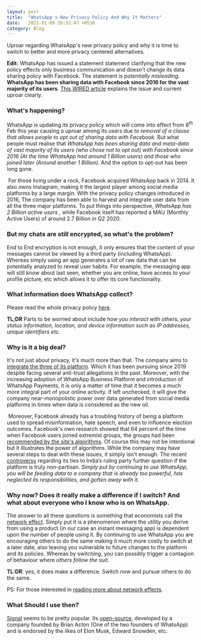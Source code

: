 ```yaml
---
layout: post
title:  "WhatsApp's New Privacy Policy And Why It Matters"
date:   2021-01-09 20:51:47 +0530
category: Blog
---
```

Uproar regarding WhatsApp's new privacy policy and why it is time to switch to better and more privacy centered alternatives.
<!--end_excerpt-->

**Edit:** WhatsApp has issued a statement statement clarifying that the new policy effects only business communication and doesn't change its data sharing policy with Facebook. The statement is *potentially misleading*.  **WhatsApp has been sharing data with Facebook since 2016 for the vast majority of its users**. [This WIRED article](https://www.wired.com/story/whatsapp-facebook-data-share-notification/amp) explains the issue and current uproar clearly.

### What's happening?

WhatsApp is updating its privacy policy which will come into effect from 8<sup>th</sup> Feb this year causing a uproar among its users due to *removal of a clause that allows people to opt out of sharing data with Facebook.* But what people must realise that *WhatsApp has been sharing data and meta-data of vast majority of its users (who chose not to opt out) with Facebook since 2016 (At the time WhatsApp had around 1 Billion users) and those who joined later (Around another 1 Billion).* And the option to opt-out has been long gone.

​	For those living under a rock, Facebook acquired WhatsApp back in 2014. It also owns Instagram, making it the largest player among social media platforms by a large margin. With the privacy policy changes introduced in 2016, The company has been able to harvest and integrate user data from all the three major platforms. To put things into perspective, *WhatsApp has  2 Billion active users* , while Facebook itself has reported a MAU (Monthly Active Users)  of around 2.7 Billion in Q2 2020.

### But my chats are still encrypted, so what's the problem?

End to End encryption is not enough, it only ensures that the content of your messages cannot be viewed by a third party (including WhatsApp). Whereas simply using an app generates a lot of raw data that can be potentially analyzed to reveal user habits. For example, the messaging app will still know about last seen, whether you are online, have access to your profile picture, etc which allows it to offer its core functionality.

### What information does WhatsApp collect?

Please read the whole privacy policy [here](https://www.whatsapp.com/legal/updates/privacy-policy/?lang=en).

**TL;DR** Parts to be worried about include *how you interact with others, your status information, location, and device information such as IP addresses, unique identifiers etc.*

### Why is it a big deal?

It's not just about privacy, it's much more than that. The company aims to [integrate the three of its platform](https://www.nytimes.com/2019/01/25/technology/facebook-instagram-whatsapp-messenger.html). Which it has been pursuing since 2019 despite facing several anti-trust allegations in the past. Moreover, with the increasing adoption of WhatsApp Business Platform and introduction of WhatsApp Payments, it is only a matter of time that it becomes a much more integral part of your online activity. If left unchecked, it will give the company near-monopolistic power over data generated from social media platforms in times when data is considered as the new oil.

​		Moreover, Facebook already has a troubling history of being a platform used to spread misinformation, hate speech, and even to influence election outcomes. Facebook's own research showed that 64 percent of the time when Facebook users joined extremist groups, the groups had been [recommended by the site's algorithms](https://www.wsj.com/articles/facebook-knows-it-encourages-division-top-executives-nixed-solutions-11590507499). Of course this may not be intentional but it illustrates the power of algorithms. While the company may have several steps to deal with these issues, it simply isn't enough. The recent [controversy](https://time.com/5883993/india-facebook-hate-speech-bjp/) regarding its ties to India’s ruling party further question if the platform is truly non-partisan. *Simply put by continuing to use WhatsApp, you will be feeding data to a company that is already too powerful, has neglected its responsibilities, and gotten away with it.*

### Why now? Does it really make a difference if I switch? And what about everyone who I know who is on WhatsApp.

The answer to all these questions is something that economists call the [network effect](https://en.wikipedia.org/wiki/Network_effect). Simply put it is a phenomenon where the utility you derive from using a product (in our case an instant messaging app) is dependent upon the number of people using it. By continuing to use WhatsApp you are encouraging others to do the same making it much more costly to switch at a later date, also leaving you vulnerable to future changes to the platform and its policies. Whereas by switching, you can possibly trigger a contagion of behaviour where *others follow the suit*.

**TL:DR**: yes, it does make a difference. Switch now and pursue others to do the same.

PS: For those interested in [reading more about network effects](https://economics.mit.edu/files/4831).

### What Should I use then?

[Signal](https://signal.org/en/) seems to be pretty popular. Its [open-source](https://github.com/signalapp), developed by a company founded by Brian Acton (One of the two founders of WhatsApp) and is endorsed by the likes of Elon Musk, Edward Snowden, etc.
